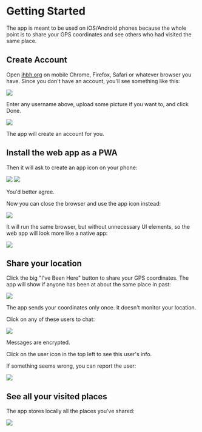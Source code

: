 # Getting Started

The app is meant to be used on iOS/Android phones because the whole point is to share your GPS coordinates and see others who had visited the same place.

## Create Account

Open [ihbh.org](https://ihbh.org) on mobile Chrome, Firefox, Safari or whatever browser you have. Since you don't have an account, you'll see something like this:

![](/docs/img/pages/reg-0.jpg)

Enter any username above, upload some picture if you want to, and click Done.

![](/docs/img/pages/reg-1.jpg)

The app will create an account for you.

## Install the web app as a PWA

Then it will ask to create an app icon on your phone:

![](/docs/img/pages/pwa-1.jpg)
![](/docs/img/pages/pwa-2.jpg)

You'd better agree.

Now you can close the browser and use the app icon instead:

![](/docs/img/pages/pwa-3.jpg)

It will run the same browser, but without unnecessary UI elements, so the web app will look more like a native app:

![](/docs/img/pages/map-1.jpg)

## Share your location

Click the big "I've Been Here" button to share your GPS coordinates. The app will show if anyone has been at about the same place in past:

![](/docs/img/pages/map-2.jpg)

The app sends your coordinates only once. It doesn't monitor your location.

Click on any of these users to chat:

![](/docs/img/pages/chat-1.jpg)

Messages are encrypted.

Click on the user icon in the top left to see this user's info.

If something seems wrong, you can report the user:

![](/docs/img/pages/user-2.jpg)

## See all your visited places

The app stores locally all the places you've shared:

![](/docs/img/pages/map-3.jpg)
